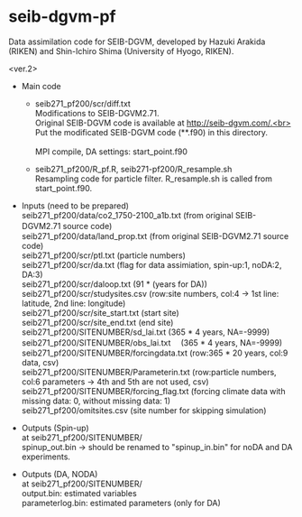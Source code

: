 # seib-dgvm-pf
Data assimilation code for SEIB-DGVM, developed by Hazuki Arakida (RIKEN) and Shin-Ichiro Shima (University of Hyogo, RIKEN).

<ver.2>
- Main code<br>
  - seib271_pf200/scr/diff.txt<br>
    Modifications to SEIB-DGVM2.71.<br>
    Original SEIB-DGVM code is available at http://seib-dgvm.com/.<br>
    Put the modificated SEIB-DGVM code (**.f90) in this directory.<br>   
    MPI compile, DA settings: start_point.f90<br>    
             
  - seib271_pf200/R_pf.R, seib271-pf200/R_resample.sh<br>
    Resampling code for particle filter. R_resample.sh is called from start_point.f90.<br>

- Inputs (need to be prepared) <br>
  seib271_pf200/data/co2_1750-2100_a1b.txt (from original SEIB-DGVM2.71 source code)　<br>
  seib271_pf200/data/land_prop.txt (from original SEIB-DGVM2.71 source code)  <br>
  seib271_pf200/scr/ptl.txt (particle numbers)<br>
  seib271_pf200/scr/da.txt (flag for data assimiation, spin-up:1, noDA:2, DA:3)<br>
  seib271_pf200/scr/daloop.txt (91 * (years for DA))<br>
  seib271_pf200/scr/studysites.csv (row:site numbers, col:4 -> 1st line: latitude, 2nd line: longitude)<br>
  seib271_pf200/scr/site_start.txt (start site)<br>
  seib271_pf200/scr/site_end.txt (end site)<br>
  seib271_pf200/SITENUMBER/sd_lai.txt (365 * 4 years, NA=-9999)<br>
  seib271_pf200/SITENUMBER/obs_lai.txt　 (365 * 4 years, NA=-9999)<br>
  seib271_pf200/SITENUMBER/forcingdata.txt (row:365 * 20 years, col:9 data, csv)<br>
  seib271_pf200/SITENUMBER/Parameterin.txt (row:particle numbers, col:6 parameters -> 4th and 5th are not used, csv)<br>
  seib271_pf200/SITENUMBER/forcing_flag.txt (forcing climate data with missing data: 0, without missing data: 1)<br>
  seib271_pf200/omitsites.csv (site number for skipping simulation)<br>

- Outputs (Spin-up)<br>
  at seib271_pf200/SITENUMBER/<br>
  spinup_out.bin
  -> should be renamed to "spinup_in.bin" for noDA and DA experiments.
  
- Outputs (DA, NODA)<br>
  at seib271_pf200/SITENUMBER/<br>
  output.bin: estimated variables<br>
  parameterlog.bin: estimated parameters (only for DA)


